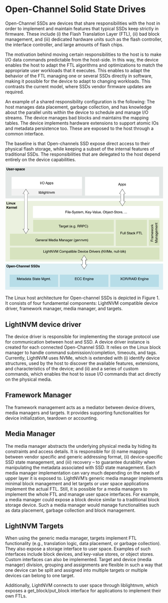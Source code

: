 # Open-Channel Solid State Drives
Open-Channel SSDs are devices that share responsibilities with the host in order
to implement and maintain features that typical SSDs keep strictly in firmware.
These include (i) the Flash Translation Layer (FTL), (ii) bad block management,
and (iii) dedicated hardware units such as the flash controller, the interface
controller, and large amounts of flash chips.

The motivation behind moving certain responsibilities to the host is to make I/O
data commands predictable from the host-side. In this way, the device enables
the host to adapt the FTL algorithms and optimizations to match the appropriate
user workloads that it executes. This enables to adapt the behavior of the FTL
managing one or several SSDs directly in software, making it possible for the
device to adapt to changing workloads. This contrasts the current model, where
SSDs vendor firmware updates are required.

An example of a shared responsibility configuration is the following: The host
manages data placement, garbage collection, and has knowledge about the parallel
units within the device to schedule and manage I/O streams. The device manages
bad blocks and maintains the mapping tables. The device implements hardware
extensions to support atomic IOs and metadata persistence too. These are exposed
to the host through a common interface.

The baseline is that Open-channels SSD expose direct access to their physical
flash storage, while keeping a subset of the internal features of traditional
SSDs. The responsibilities that are delegated to the host depend entirely on the
device capabilities.

![Figure 1](img/LightNVMArch.png)


The Linux host architecture for Open-channel SSDs is depicted in Figure 1.
It consists of four fundamental components: LightNVM compatible device driver,
framework manager, media manager, and targets.

## LightNVM device driver
  The device driver is responsible for implementing the
  storage protocol use for communication between host and SSD. A device driver
  instance is created for each connected Open-Channel SSD. It relies on the
  Linux block manager to handle command submission/completion, timeouts, and
  tags. Currently, LightNVM uses NVMe, which is extended with (i) identify
  device structures, used by the host to discover the available features,
  extensions, and characteristics of the device; and (ii) and a series of
  custom commands, which enables the host to issue I/O commands that act
  directly on the physical media.

## Framework Manager
  The framework management acts as a mediator between device
  drivers, media managers and targets. It provides supporting functionalities
  for device initialization, teardown or accounting.

## Media Manager
  The media manager abstracts the underlying physical media by
  hiding its constraints and access details. It is responsible for (i) name
  mapping between vendor specific and generic addressing format, (ii)
  device-specific SSD state management, and (iii) recovery – to guarantee
  durability when manipulating the metadata associated with SSD state
  management. Each media manager implementation can vary much depending on the
  needs of upper layer it is exposed to. LightNVM’s generic media manager
  implements minimal block management and let targets or user space applications
  implement the actual FTL. Still, it is possible for a media managers to
  implement the whole FTL and manage user space interfaces. For example, a media
  manager could expose a block device similar to a traditional block storage
  device. Such a media manager would manage functionalities such as data
  placement, garbage collection and block management.

## LightNVM Targets
  When using the generic media manager, targets implement FTL
  functionality (e.g., translation logic, data placement, or garbage
  collection). They also expose a storage interface to user space. Examples of
  such interfaces include block devices, and key-value stores, or object stores.
  Custom interfaces can also be implemented. Target and device (media manager)
  division, grouping and assignments are flexible in such a way that one device
  can be split and assigned into multiple targets or multiple devices can belong
  to one target.

Additionally, LightNVM connects to user space through liblightnvm, which exposes
a get_block/put_block interface for applications to implement their own FTLs.

